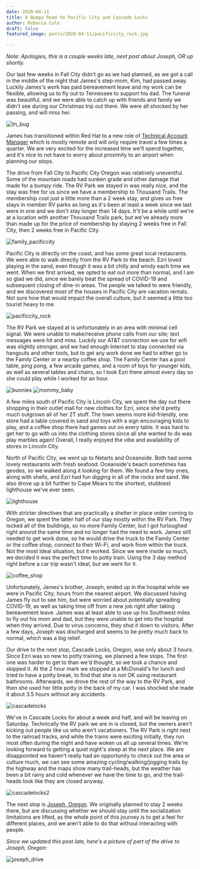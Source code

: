 ```yaml
---
date: 2020-04-11
title: A Bumpy Road to Pacific City and Cascade Locks
author: Rebecca Cole
draft: false
featured_image: posts/2020-04-11/pacificcity_rock.jpg

---
```


*Note: Apologies, this is a couple weeks late, next post about Joseph, OR up shortly.*

Our last few weeks in Fall City didn't go as we had planned, as we got a call in the middle of the night that James's step-mom, Kim, had passed away. Luckily James's work has paid bereavement leave and my work can be flexible, allowing us to fly out to Tennessee to support his dad. The funeral was beautiful, and we were able to catch up with friends and family we didn't see during our Christmas trip out there. We were all shocked by her passing, and will miss her. 

![tn_bug](tn_bug.jpg)

James has transitioned within Red Hat to a new role of [Technical Account Manager](https://www.redhat.com/en/blog/being-technical-account-manager-tam-day-life) which is mostly remote and will only require travel a few times a quarter. We are very excited for the increased time we'll spend together, and it's nice to not have to worry about proximity to an airport when planning our stops.

The drive from Fall City to Pacific City Oregon was relatively uneventful. Some of the mountain roads had sunken grade and other damage that made for a bumpy ride. The RV Park we stayed in was really nice, and the stay was free for us since we have a membership to Thousand Trails. The membership cost just a little more than a 2 week stay, and gives us free stays in member RV parks as long as it's been at least a week since we last were in one and we don't stay longer than 14 days. It'll be a while until we're at a location with another Thousand Trails park, but we've already more than made up for the price of membership by staying 2 weeks free in Fall City, then 2 weeks free in Pacific City.

![family_pacificcity](family_pacificcity.jpg)

Pacific City is directly on the coast, and has some great local restaurants. We were able to walk directly from the RV Park to the beach. Ezri loved playing in the sand, even though it was a bit chilly and windy each time we went. When we first arrived, we opted to eat out more than normal, and I am so glad we did, since we barely beat the spread of COVID-19 and subsequent closing of dine-in areas. The people we talked to were friendly, and we discovered most of the houses in Pacific City are vacation rentals. Not sure how that would impact the overall culture, but it seemed a little too tourist heavy to me. 

![pacificcity_rock](pacificcity_rock.jpg)

The RV Park we stayed at is unfortunately in an area with minimal cell signal. We were unable to make/receive phone calls from our site; text messages were hit and miss. Luckily our AT&T connection we use for wifi was slightly stronger, and we had enough Internet to stay connected via hangouts and other tools, but to get any work done we had to either go to the Family Center or a nearby coffee shop. The Family Center has a pool table, ping pong, a few arcade games, and a room of toys for younger kids, as well as several tables and chairs, so I took Ezri there almost every day so she could play while I worked for an hour.

![bunnies](bunnies.jpg)
![mommy_baby](mommy_baby.jpg)

A few miles south of Pacific City is Lincoln City, we spent the day out there shopping in their outlet mall for new clothes for Ezri, since she'd pretty much outgrown all of her 2T stuff. The town seems more kid-friendly, one store had a table covered in sand and toys with a sign encouraging kids to play, and a coffee shop there had games out on every table. It was hard to get her to go with us into the clothing stores since all she wanted to do was play marbles again! Overall, I really enjoyed the vibe and availability of stores in Lincoln City.

North of Pacific City, we went up to Netarts and Oceanside. Both had some lovely restaurants with fresh seafood. Oceanside's beach sometimes has geodes, so we walked along it looking for them. We found a few tiny ones, along with shells, and Ezri had fun digging in all of the rocks and sand. We also drove up a bit further to Cape Mears to the shortest, stubbiest lighthouse we've ever seen.

![lighthouse](lighthouse.jpg)

With stricter directives that are practically a shelter in place order coming to Oregon, we spent the latter half of our stay mostly within the RV Park. They locked all of the buildings, so no more Family Center, but I got furloughed right around the same time and no longer had the need to work. James still needed to get work done, so he would drive the truck to the Family Center or the coffee shop, connect to their Wi-Fi, and work from within the truck. Not the most ideal situation, but it worked. Since we were inside so much, we decided it was the perfect time to potty train. Using the 3 day method right before a car trip wasn't ideal, but we went for it. 

![coffee_shop](coffee_shop.jpg)

Unfortunately, James's brother, Joseph, ended up in the hospital while we were in Pacific City; hours from the nearest airport. We discussed having James fly out to see him, but were worried about potentially spreading COVID-19, as well as taking time off from a new job right after taking bereavement leave. James was at least able to use up his Southwest miles to fly out his mom and dad, but they were unable to get into the hospital when they arrived. Due to virus concerns, they shut it down to visitors. After a few days, Joseph was discharged and seems to be pretty much back to normal, which was a big relief.

Our drive to the next stop, Cascade Locks, Oregon, was only about 3 hours. Since Ezri was so new to potty training, we planned a few stops. The first one was harder to get to than we'd thought, so we took a chance and skipped it. At the 2 hour mark we stopped at a McDonald's for lunch and tried to have a potty break, to find that she is not OK using restaurant bathrooms. Afterwards, we drove the rest of the way to the RV Park, and then she used her little potty in the back of my car. I was shocked she made it about 3.5 hours without any accidents.

![cascadelocks](cascadelocks.jpg)

We've in Cascade Locks for about a week and half, and will be leaving on Saturday. Technically the RV park we are in is closed, but the owners aren't kicking out people like us who aren't vacationers. The RV Park is right next to the railroad tracks, and while the trains were exciting initially, they run most often during the night and have woken us all up several times. We're looking forward to getting a quiet night's sleep at the next place. We are disappointed we haven't really had an opportunity to check out the area or culture much, we can see some amazing cycling/walking/jogging trails by the highway and the maps show many trail-heads, but the weather has been a bit rainy and cold whenever we have the time to go, and the trail-heads look like they are closed anyway.

![cascadelocks2](cascadelocks2.jpg)

The next stop is [Joseph, Oregon](https://www.nytimes.com/2017/07/20/travel/wallowa-valley-mountains-joseph-oregon-culture.html). We originally planned to stay 2 weeks there, but are discussing whether we should stay until the socialization limitations are lifted, as the whole point of this journey is to get a feel for different places, and we aren't able to do that without interacting with people.

*Since we updated this post late, here's a picture of part of the drive to Joseph, Oregon:*

![joseph_drive](joseph_drive.jpg)